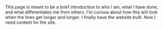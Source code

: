 This page is meant to be a brief introduction to who I am, what I have done, and what differentiates me  from others. I'm curious about how this will look when the lines get longer and longer.  I finally have the website built.  Now I need content for the site. 
